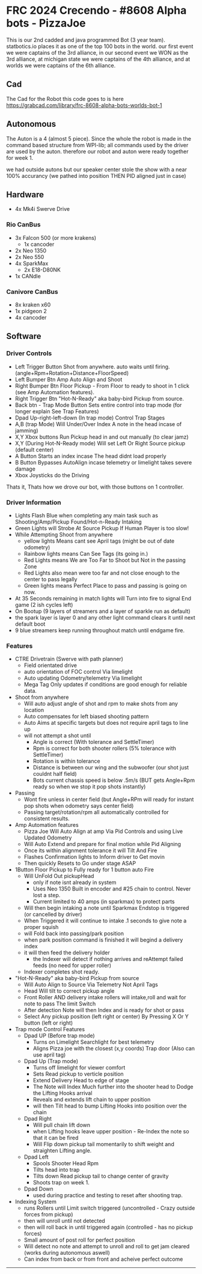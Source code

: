 # FRC 2024 Crecendo - #8608 Alpha bots - PizzaJoe 
This is our 2nd cadded and java programmed Bot (3 year team). statbotics.io places it as one of the top 100 bots in the world.
our first event we were captains of the 3rd alliance, in our second event we WON as the 3rd alliance, at michigan state we were captains of the 4th alliance, and at worlds we were captains of the 6th alliance. 
## Cad
The Cad for the Robot this code goes to is here https://grabcad.com/library/frc-8608-alpha-bots-worlds-bot-1

## Autonomous

The Auton is a 4 (almost 5 piece). Since the whole the robot is made in the command based structure from WPI-lib; all commands used by the driver are used by the auton. therefore our robot and auton were ready together for week 1. 

we had outside autons but our speaker center stole the show with a near 100% accurancy (we pathed into position THEN PID aligned just in case)

## Hardware
* 4x Mk4i Swerve Drive

### Rio CanBus

* 3x Falcon 500 (or more krakens)
    * 1x cancoder
* 2x Neo 1350
* 2x Neo 550
* 4x SparkMax
    * 2x E18-D80NK
* 1x CANdle

### Canivore CanBus
* 8x kraken x60
* 1x pidgeon 2
* 4x cancoder

## Software

### Driver Controls
* Left Trigger Button Shot from anywhere. auto waits until firing. (angle+Rpm+Rotation+Distance+FloorSpeed)
* Left Bumper Btn Amp  Auto Align and Shoot
* Right Bumper Btn Floor Pickup - From Floor to ready to shoot in 1 click (see Amp Automation features).
* Right Trigger Btn "Hot-N-Ready" aka baby-bird Pickup from source.
* Back btn - Trap Mode Button Sets entire control into trap mode (for longer explain See Trap Features)
* Dpad Up-right-left-down (In trap mode) Control Trap Stages
* A,B (trap Mode) Will Under/Over Index A note in the head incase of jamming)
* X,Y Xbox buttons Run Pickup head in and out manually (to clear jamz)
* X,Y (During Hot-N-Ready mode) Will set Left Or Right Source pickup (default center)
* A Button Starts an index incase The head didnt load properly
* B Button Bypasses AutoAlign incase telemetry or limelight takes severe damage
* Xbox Joysticks do the Driving

Thats it, Thats how we drove our bot, with those buttons on 1 controller. 
### Driver Information
* Lights Flash Blue when completing any main task such as Shooting/Amp/Pickup Found/Hot-n-Ready Intaking
* Green Lights will Strobe At Source Pickup If Human Player is too slow!
* While Attempting Shoot from anywhere
    * yellow lights Means cant see April tags (might be out of date odometry)
    * Rainbow lights means Can See Tags (its going in.)
    * Red Lights means We are Too Far to Shoot but Not in the passing Zone
    * Red Lights also mean were too far and not close enough to the center to pass legally
    * Green lights means Perfect Place to pass and passing is going on now.
* At 35 Seconds remaining in match lights will Turn into fire to signal End game (2 ish cycles left)
* On Bootup (9 layers of streamers and a layer of sparkle run as default)
* the spark layer is layer 0 and any other light command clears it until next default boot
* 9 blue streamers keep running throughout match until endgame fire.

### Features
* CTRE Drivetrain (Swerve with path planner)
    * Field orientated drive
    * auto orientation of FOC control Via limelight
    * Auto updating Odometry/telemetry Via limelight
    * Mega Tag Only updates if conditions are good enough for reliable data.
* Shoot from anywhere
    * Will auto adjust angle of shot and rpm to make shots from any location
    * Auto compensates for left biased shooting pattern
    * Auto Aims at specific targets but does not require april tags to line up
    * will not attempt a shot until 
        * Angle is correct (With tolerance and SettleTimer) 
        * Rpm is correct for both shooter rollers (5% tolerance with SettleTimer)
        * Rotation is within tolerance
        * Distance is between our wing and the subwoofer (our shot just couldnt half field)
        * Bots current chassis speed is below .5m/s (BUT gets Angle+Rpm ready so when we stop it pop shots instantly)
* Passing
    * Wont fire unless in center field (but Angle+RPm will ready for instant pop shots when odometry says  center field)
    * Passing target/rotation/rpm all automatically controlled for consistent results.
* Amp Automation features
    * Pizza Joe Will Auto Align at amp Via Pid Controls and using Live Updated Odometry
    * Will Auto Extend and prepare for final motion while Pid Aligning
    * Once its within alignment tolerance it will Tilt And Fire 
    * Flashes Confirmation lights to Inform driver to Get movin
    * Then quickly Resets to Go under stage ASAP 
* 1Button Floor Pickup to Fully ready for 1 button auto Fire
    * Will UnFold Out pickupHead 
        * only if note isnt already in system
        * Uses Neo 1350 Built in encoder and #25 chain to control. Never lost a step.
        * Current limited to 40 amps (in sparkmax) to protect parts
    * Will then begin intaking a note until Sparkmax Endstop is triggered (or cancelled by driver)
    * When Triggered it will continue to intake .1 seconds to give note a proper squish
    * will Fold back into passing/park position
    * when park position command is finished it will begind a delivery index
    * it will then feed the delivery holder
        * the Indexer will detect if nothing arrives and reAttempt failed feeds (no need for upper roller)
    * Indexer completes shot ready. 
* "Hot-N-Ready" aka baby-bird Pickup from source
    * Will Auto Align to Source Via Telemetry Not April Tags
    * Head Will tilt to correct pickup angle
    * Front Roller AND delivery intake rollers will intake,roll and wait for note to pass The limit Switch
    * After detection Note will then Index and is ready for shot or pass
    * Select Any pickup position (left right or center) By Pressing X Or Y button (left or right)
* Trap mode Control Features
    * Dpad UP (Before trap mode)
        * Turns on Limelight Searchlight for best telemetry
        * Aligns Pizza joe with the closest (x,y coords) Trap door (Also can use april tag)
    * Dpad Up (Trap mode)
        * Turns off limelight for viewer comfort
        * Sets Read pickup to verticle position 
        * Extend Delivery Head to edge of stage
        * The Note will Index Much further into the shooter head to Dodge the Lifting Hooks arrival
        * Reveals and extends lift chain to upper position
        * will then Tilt head to bump Lifting Hooks into position over the chain
    * Dpad Right
        * Will pull chain lift down
        * when Lifting hooks leave upper position - Re-Index the note so that it can be fired 
        * Will Flip down pickup tail momentarily to shift weight and straighten Lifting angle.
    * Dpad Left
        * Spools Shooter Head Rpm
        * Tilts head into trap
        * Tilts down Read pickup tail to change center of gravity
        * Shoots trap on week 1.
    * Dpad Down 
        * used during practice and testing to reset after shooting trap.
* Indexing System
    * runs Rollers until Limit switch triggered (uncontrolled - Crazy outside forces from pickup)
    * then will unroll until not detected
    * then will roll back in until triggered again (controlled - has no pickup forces)
    * Small amount of post roll for perfect position
    * Will detect no note and attempt to unroll and roll to get jam cleared (works during autonomous aswell)
    * Can index from back or from front and acheive perfect outcome
  
---------------------------
